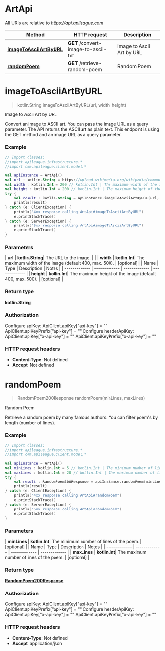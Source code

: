 # ArtApi

All URIs are relative to *https://api.apileague.com*

| Method | HTTP request | Description |
| ------------- | ------------- | ------------- |
| [**imageToAsciiArtByURL**](ArtApi.md#imageToAsciiArtByURL) | **GET** /convert-image-to-ascii-txt | Image to Ascii Art by URL |
| [**randomPoem**](ArtApi.md#randomPoem) | **GET** /retrieve-random-poem | Random Poem |


<a id="imageToAsciiArtByURL"></a>
# **imageToAsciiArtByURL**
> kotlin.String imageToAsciiArtByURL(url, width, height)

Image to Ascii Art by URL

Convert an image to ASCII art. You can pass the image URL as a query parameter. The API returns the ASCII art as plain text. This endpoint is using the GET method and an image URL as a query parameter.

### Example
```kotlin
// Import classes:
//import apileague.infrastructure.*
//import com.apileague.client.model.*

val apiInstance = ArtApi()
val url : kotlin.String = https://upload.wikimedia.org/wikipedia/commons/3/35/Basic_human_drawing.png // kotlin.String | The URL to the image.
val width : kotlin.Int = 200 // kotlin.Int | The maximum width of the image (default 400, max. 500).
val height : kotlin.Int = 200 // kotlin.Int | The maximum height of the image (default 400, max. 500).
try {
    val result : kotlin.String = apiInstance.imageToAsciiArtByURL(url, width, height)
    println(result)
} catch (e: ClientException) {
    println("4xx response calling ArtApi#imageToAsciiArtByURL")
    e.printStackTrace()
} catch (e: ServerException) {
    println("5xx response calling ArtApi#imageToAsciiArtByURL")
    e.printStackTrace()
}
```

### Parameters
| **url** | **kotlin.String**| The URL to the image. | |
| **width** | **kotlin.Int**| The maximum width of the image (default 400, max. 500). | [optional] |
| Name | Type | Description  | Notes |
| ------------- | ------------- | ------------- | ------------- |
| **height** | **kotlin.Int**| The maximum height of the image (default 400, max. 500). | [optional] |

### Return type

**kotlin.String**

### Authorization


Configure apiKey:
    ApiClient.apiKey["api-key"] = ""
    ApiClient.apiKeyPrefix["api-key"] = ""
Configure headerApiKey:
    ApiClient.apiKey["x-api-key"] = ""
    ApiClient.apiKeyPrefix["x-api-key"] = ""

### HTTP request headers

 - **Content-Type**: Not defined
 - **Accept**: Not defined

<a id="randomPoem"></a>
# **randomPoem**
> RandomPoem200Response randomPoem(minLines, maxLines)

Random Poem

Retrieve a random poem by many famous authors. You can filter poem&#39;s by length (number of lines).

### Example
```kotlin
// Import classes:
//import apileague.infrastructure.*
//import com.apileague.client.model.*

val apiInstance = ArtApi()
val minLines : kotlin.Int = 5 // kotlin.Int | The minimum number of lines of the poem.
val maxLines : kotlin.Int = 20 // kotlin.Int | The maximum number of lines of the poem.
try {
    val result : RandomPoem200Response = apiInstance.randomPoem(minLines, maxLines)
    println(result)
} catch (e: ClientException) {
    println("4xx response calling ArtApi#randomPoem")
    e.printStackTrace()
} catch (e: ServerException) {
    println("5xx response calling ArtApi#randomPoem")
    e.printStackTrace()
}
```

### Parameters
| **minLines** | **kotlin.Int**| The minimum number of lines of the poem. | [optional] |
| Name | Type | Description  | Notes |
| ------------- | ------------- | ------------- | ------------- |
| **maxLines** | **kotlin.Int**| The maximum number of lines of the poem. | [optional] |

### Return type

[**RandomPoem200Response**](RandomPoem200Response.md)

### Authorization


Configure apiKey:
    ApiClient.apiKey["api-key"] = ""
    ApiClient.apiKeyPrefix["api-key"] = ""
Configure headerApiKey:
    ApiClient.apiKey["x-api-key"] = ""
    ApiClient.apiKeyPrefix["x-api-key"] = ""

### HTTP request headers

 - **Content-Type**: Not defined
 - **Accept**: application/json

